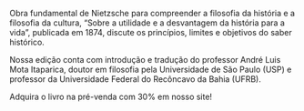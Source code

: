 Obra fundamental de Nietzsche para compreender a filosofia da história e a filosofia da cultura, “Sobre a utilidade e a desvantagem da história para a vida”, publicada em 1874, discute os princípios, limites e objetivos do saber histórico.

Nossa edição conta com introdução e tradução do professor André Luis Mota Itaparica, doutor em filosofia pela Universidade de São Paulo (USP) e professor da Universidade Federal do Recôncavo da Bahia (UFRB).

Adquira o livro na pré-venda com 30% em nosso site!